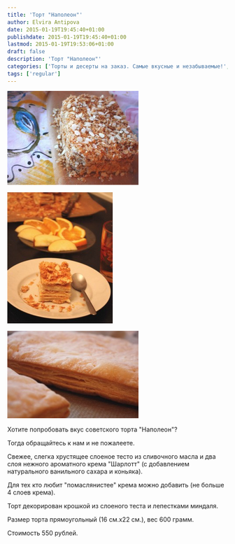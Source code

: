 ```yaml
---
title: 'Торт "Наполеон"'
author: Elvira Antipova
date: 2015-01-19T19:45:40+01:00
publishdate: 2015-01-19T19:45:40+01:00
lastmod: 2015-01-19T19:53:06+01:00
draft: false
description: 'Торт "Наполеон"'
categories: ['Торты и десерты на заказ. Самые вкусные и незабываемые!', 'Basic posts']
tags: ['regular']
---
```



[![IMG_2692](IMG_2692-300x215.jpg)](IMG_2692.jpg)
 
[![IMG_2709](IMG_2709-241x300.jpg)](IMG_2709.jpg)
 
[![IMG_2679](IMG_2679-300x200.jpg)](IMG_2679.jpg)
 
Хотите попробовать вкус советского торта "Наполеон"?
 
Тогда обращайтесь к нам и не пожалеете.
 
Свежее, слегка хрустящее слоеное тесто из сливочного масла и два слоя нежного ароматного крема "Шарлотт" (с добавлением натурального ванильного сахара и коньяка).
 
Для тех кто любит "помаслянистее" крема можно добавить (не больше 4 слоев крема).
 
Торт декорирован крошкой из слоеного теста и лепестками миндаля.
 
Размер торта прямоугольный (16 см.х22 см.), вес 600 грамм.
 
Стоимость 550 рублей.

